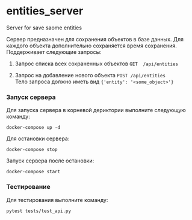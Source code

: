 # entities_server
Server for save saome entities

Сервер предназначен для сохранения объектов в базе данных. Для каждого объекта дополнительно сохраняется время сохранения.
Поддерживает следующие запросы:
1) Запрос списка всех сохраненных объектов
   ```GET  /api/entities```

3) Запрос на добавление нового объекта
   ```POST /api/entities```<br/>
   Тело запроса должно иметь вид ```{'entity': '<some_object>'}```


### Запуск сервера
Для запуска сервера в корневой дериктории выполните следующую команду:
```
docker-compose up -d
```
Для остановки сервера:
```
docker-compose stop
```
Запуск сервера после остановки:
```
docker-compose start
```

### Тестирование
Для тестирования выполните команду:
```
pytest tests/test_api.py
```
